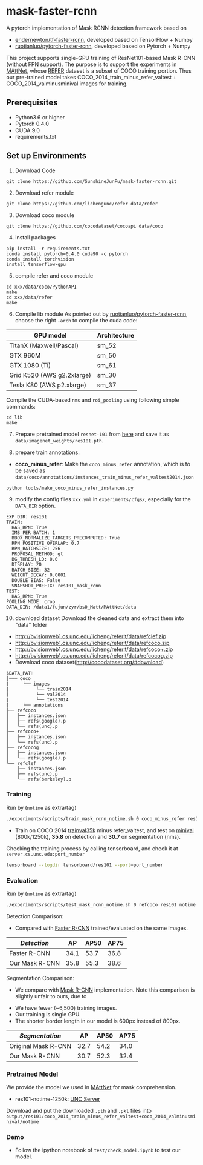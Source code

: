 # mask-faster-rcnn
A pytorch implementation of Mask RCNN detection framework based on 
* [endernewton/tf-faster-rcnn](https://github.com/endernewton/tf-faster-rcnn), developed based on TensorFlow + Numpy
* [ruotianluo/pytorch-faster-rcnn](https://github.com/ruotianluo/pytorch-faster-rcnn), developed based on Pytorch + Numpy

This project supports single-GPU training of ResNet101-based Mask R-CNN (without FPN support). 
The purpose is to support the experiments in [MAttNet](https://github.com/lichengunc/MAttNet), whose [REFER](https://github.com/lichengunc/refer) dataset is a subset of COCO training portion.
Thus our pre-trained model takes COCO_2014_train_minus_refer_valtest + COCO_2014_valminusminival images for training.

## Prerequisites
+ Python3.6 or higher
+ Pytorch 0.4.0 
+ CUDA 9.0  
+ requirements.txt

## Set up Environments
1. Download Code 
```shell
git clone https://github.com/SunshineJunFu/mask-faster-rcnn.git
```
2. Download refer module
```shell
git clone https://github.com/lichengunc/refer data/refer
```
3. Download coco module 
```shell
git clone https://github.com/cocodataset/cocoapi data/coco
```
4. install packages 
```shell
pip install -r requirements.txt
conda install pytorch=0.4.0 cuda90 -c pytorch
conda install torchvision
install tensorflow-gpu 
```
5. compile refer and coco module 
```shell
cd xxx/data/coco/PythonAPI
make 
cd xxx/data/refer
make
```
6. Compile lib module 
As pointed out by [ruotianluo/pytorch-faster-rcnn](https://github.com/ruotianluo/pytorch-faster-rcnn), choose the right `-arch` to compile the cuda code:

  | GPU model  | Architecture |
  | ------------- | ------------- |
  | TitanX (Maxwell/Pascal) | sm_52 |
  | GTX 960M | sm_50 |
  | GTX 1080 (Ti) | sm_61 |
  | Grid K520 (AWS g2.2xlarge) | sm_30 |
  | Tesla K80 (AWS p2.xlarge) | sm_37 |

Compile the CUDA-based `nms` and `roi_pooling` using following simple commands:
```shell
cd lib
make
```
7. Prepare pretrained model `resnet-101` from [here](https://download.pytorch.org/models/resnet101-5d3b4d8f.pth) and save it as `data/imagenet_weights/res101.pth`.

8. prepare train annotations.
* **coco_minus_refer**: Make the `coco_minus_refer` annotation, which is to be saved as `data/coco/annotations/instances_train_minus_refer_valtest2014.json`
```shell
python tools/make_coco_minus_refer_instances.py
```
9. modify the config files `xxx.yml` in `experiments/cfgs/`, especially for the `DATA_DIR` option.
```
EXP_DIR: res101
TRAIN:
  HAS_RPN: True
  IMS_PER_BATCH: 1
  BBOX_NORMALIZE_TARGETS_PRECOMPUTED: True
  RPN_POSITIVE_OVERLAP: 0.7
  RPN_BATCHSIZE: 256
  PROPOSAL_METHOD: gt
  BG_THRESH_LO: 0.0
  DISPLAY: 20
  BATCH_SIZE: 32
  WEIGHT_DECAY: 0.0001
  DOUBLE_BIAS: False
  SNAPSHOT_PREFIX: res101_mask_rcnn
TEST:
  HAS_RPN: True
POOLING_MODE: crop
DATA_DIR: /data1/fujun/zyr/bs0_Matt/MAttNet/data
```

10. download dataset 
Download the cleaned data and extract them into "data" folder
- http://bvisionweb1.cs.unc.edu/licheng/referit/data/refclef.zip
- http://bvisionweb1.cs.unc.edu/licheng/referit/data/refcoco.zip
- http://bvisionweb1.cs.unc.edu/licheng/referit/data/refcoco+.zip 
- http://bvisionweb1.cs.unc.edu/licheng/referit/data/refcocog.zip 
- Download coco dataset(http://cocodataset.org/#download)
```
$DATA_PATH
│——— coco       
|     └── images
|          └── train2014
|          └── val2014
|          └── test2014
|     └── annotations
├── refcoco
│   ├── instances.json
│   ├── refs(google).p
│   └── refs(unc).p
├── refcoco+
│   ├── instances.json
│   └── refs(unc).p
├── refcocog
│   ├── instances.json
│   └── refs(google).p
└── refclef
   	├── instances.json
  	├── refs(unc).p
	└── refs(berkeley).p
```


### Training 
Run by (`notime` as extra/tag)
```bash
./experiments/scripts/train_mask_rcnn_notime.sh 0 coco_minus_refer res101 notime
```
- Train on COCO 2014 [trainval35k](https://github.com/rbgirshick/py-faster-rcnn/tree/master/models) minus refer_valtest, and test on [minival](https://github.com/rbgirshick/py-faster-rcnn/tree/master/models) (800k/1250k), **35.8** on detection and **30.7** on segmentation (nms).

Checking the training process by calling tensorboard, and check it at `server.cs.unc.edu:port_number`
```bash
tensorboard --logdir tensorboard/res101 --port=port_number
```


### Evaluation
Run by (`notime` as extra/tag)
```bash
./experiments/scripts/test_mask_rcnn_notime.sh 0 refcoco res101 notime
```

Detection Comparison:
- Compared with [Faster R-CNN](https://github.com/ruotianluo/pytorch-faster-rcnn) trained/evaluated on the same images.

| *Detection*|     AP     |    AP50        |    AP75  |
|----------|------------|----------------|----------------|
| Faster R-CNN   |  34.1      |    53.7        |    36.8        |
| Our Mask R-CNN   |  35.8      |    55.3        |    38.6        |


Segmentation Comparison:
- We compare with [Mask R-CNN](https://arxiv.org/abs/1703.06870) implementation. Note this comparison is slightly unfair to ours, due to
* We have fewer (~6,500) training images.
* Our training is single GPU.
* The shorter border length in our model is 600px instead of 800px.

| *Segmentation* |     AP     |    AP50    |    AP75  |
|----------|------------|------------|------------|
| Original Mask R-CNN   |  32.7      |    54.2    |    34.0    |
| Our Mask R-CNN     |  30.7      |    52.3    |    32.4    |

### Pretrained Model
We provide the model we used in [MAttNet](https://github.com/lichengunc/MAttNet) for mask comprehension.
* res101-notime-1250k: [UNC Server](http://bvision.cs.unc.edu/licheng/MattNet/pytorch_mask_rcnn/res101_mask_rcnn_iter_1250k.zip)

Download and put the downloaded `.pth` and `.pkl` files into `output/res101/coco_2014_train_minus_refer_valtest+coco_2014_valminusminival/notime` 

### Demo
- Follow the ipython notebook of `test/check_model.ipynb` to test our model.


